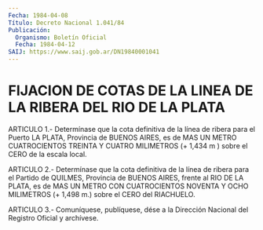 ```yaml
---
Fecha: 1984-04-08
Título: Decreto Nacional 1.041/84
Publicación:
  Organismo: Boletín Oficial
  Fecha: 1984-04-12
SAIJ: https://www.saij.gob.ar/DN19840001041
---
```

# FIJACION DE COTAS DE LA LINEA DE LA RIBERA DEL RIO DE LA PLATA

<a id="1"></a>
ARTICULO  1.-  Determínase  que  la  cota definitiva de la línea de ribera para el Puerto LA PLATA, Provincia  de  BUENOS  AIRES, es de MAS UN METRO CUATROCIENTOS TREINTA Y CUATRO MILIMETROS (+  1,434  m ) sobre el CERO de la escala local.

<a id="2"></a>
ARTICULO  2.-  Determínase  que  la  cota definitiva de la línea de ribera  para  el  Partido de QUILMES, Provincia  de  BUENOS  AIRES, frente al RIO DE LA  PLATA,  es  de  MAS UN METRO CON CUATROCIENTOS NOVENTA  Y  OCHO  MILIMETROS  (+  1,498  m.)   sobre  el  CERO  del RIACHUELO.

<a id="3"></a>
ARTICULO  3.- Comuníquese, publíquese, dése a la Dirección Nacional del Registro Oficial y archívese.